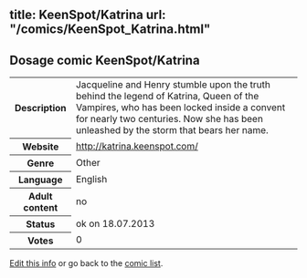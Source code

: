 title: KeenSpot/Katrina
url: "/comics/KeenSpot_Katrina.html"
---
Dosage comic KeenSpot/Katrina
-----------------------------------------

<p id="msg"></p>
<script type="text/javascript">
if (window.location.search === '?edit_info_mail=sent_ok') {
  var elem = document.getElementById("msg");
  elem.innerHTML = 'Edited information sucessfully sent for review, which is usually done daily. Thanks!';
  elem.className = 'ok';
}
</script>
<table class="comicinfo">
<tr>
<th>Description</th><td>Jacqueline and Henry stumble upon the truth behind the legend of Katrina, Queen of the Vampires, who has been locked inside a convent for nearly two centuries. Now she has been unleashed by the storm that bears her name.</td>
</tr>
<tr>
<th>Website</th><td><a href="http://katrina.keenspot.com/">http://katrina.keenspot.com/</a></td>
</tr>
<tr>
<th>Genre</th><td>Other</td>
</tr>
<tr>
<th>Language</th><td>English</td>
</tr>
<tr>
<th>Adult content</th><td>no</td>
</tr>
<tr>
<th>Status</th><td>ok on 18.07.2013</td>
</tr>
<tr>
<th>Votes</th><td>0</td>
</tr>
</table>

[Edit this info](KeenSpot_Katrina_edit.html) or go back to the [comic list](../comic-index.html).
